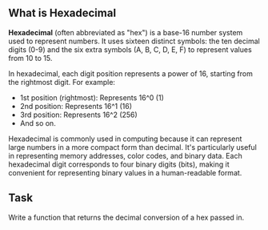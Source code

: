## What is Hexadecimal

**Hexadecimal** (often abbreviated as "hex") is a base-16 number system used to represent numbers. It uses sixteen distinct symbols: the ten decimal digits (0-9) and the six extra symbols (A, B, C, D, E, F) to represent values from 10 to 15.

In hexadecimal, each digit position represents a power of 16, starting from the rightmost digit. For example:

- 1st position (rightmost): Represents 16^0 (1)
- 2nd position: Represents 16^1 (16)
- 3rd position: Represents 16^2 (256)
- And so on.

Hexadecimal is commonly used in computing because it can represent large numbers in a more compact form than decimal. It's particularly useful in representing memory addresses, color codes, and binary data. Each hexadecimal digit corresponds to four binary digits (bits), making it convenient for representing binary values in a human-readable format.

## Task
Write a function that returns the decimal conversion of a hex passed in.